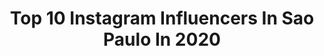 ---
title: Top 10 Instagram Influencers In Sao Paulo In 2020
description: Identify the most popular Instagram accounts on inBeat.
platform: Instagram
profiles:
  - username: "jotaperibeiro"
    fullname: >-
      Jotape
    location: "Brazil"
    followers: 60634
    engagement: 744
    commentsToLikes: 0.089924
    avatar: "https://scontent-ams4-1.cdninstagram.com/v/t51.2885-19/s320x320/87617898_1040257643024910_337964452466917376_n.jpg?_nc_ht=scontent-ams4-1.cdninstagram.com&_nc_ohc=0ZM4YS6KagEAX-tJdXI&oh=2547c588095c3f962699d3adc370d65e&oe=5EBB3D7F"
    verified: false
    hashtags: "#fuicancelado, #reagir, #dueto, #mundodorock"
  - username: "prazertom"
    fullname: >-
      tom filho
    location: "Brazil"
    followers: 165242
    engagement: 670
    commentsToLikes: 0.050732
    avatar: "https://scontent-ams4-1.cdninstagram.com/v/t51.2885-19/s320x320/83737520_123011208940037_7540247750248497152_n.jpg?_nc_ht=scontent-ams4-1.cdninstagram.com&_nc_ohc=ukUiLFOwEecAX_ZCaly&oh=72957533b8c9eee798de41de5740a8d7&oe=5EBDA197"
    verified: false
    hashtags: "#art, #forupage, #photograph, #fy"
  - username: "liliankimi"
    fullname: >-
      ⠀⠀⠀⠀⠀⠀⠀⠀⠀⠀⠀⠀⠀⠀Lilian Kimi 🏳️‍🌈
    location: "Brazil"
    followers: 55279
    engagement: 1382
    commentsToLikes: 0.132841
    avatar: "https://scontent-lhr8-1.cdninstagram.com/v/t51.2885-19/s320x320/91530869_218429206040268_8560082374564511744_n.jpg?_nc_ht=scontent-lhr8-1.cdninstagram.com&_nc_ohc=b7ADxPB_yYAAX9CcBez&oh=9a8a39ff83ada926356e5ba9a5460250&oe=5EBB911D"
    verified: false
    hashtags: "#rumoaos50k, #50k"
  - username: "tatilimanails"
    fullname: >-
      Tati Lima Nails
    location: "Brazil"
    followers: 23183
    engagement: 1458
    commentsToLikes: 0.084079
    avatar: "https://scontent-lhr8-1.cdninstagram.com/v/t51.2885-19/s320x320/41479512_484414248693737_2749553357554188288_n.jpg?_nc_ht=scontent-lhr8-1.cdninstagram.com&_nc_ohc=2fbsGUKsL08AX9Ff2eq&oh=6c893872c339880a09f64aec3cbc5022&oe=5EB9E1ED"
    verified: false
    hashtags: "#queridinhadoinsta, #perfectnails, #nails2inspire, #unhasfeitas"
  - username: "yasminlsilva"
    fullname: >-
      YASMIN SILVA
    location: "Brazil"
    followers: 56080
    engagement: 882
    commentsToLikes: 0.272536
    avatar: "https://scontent-lhr8-1.cdninstagram.com/v/t51.2885-19/s320x320/89472049_202182691037521_4963971373622886400_n.jpg?_nc_ht=scontent-lhr8-1.cdninstagram.com&_nc_ohc=VI4A5DNqOeQAX_ZLJKt&oh=83e49fa4f06eb1bc3945a64d61eb052c&oe=5EB91B92"
    verified: false
    hashtags: "#tudosobcontrole, #filmesonline, #rel, #bbb20"
  - username: "belgarenan"
    fullname: >-
      Renan Massi
    location: "Brazil"
    followers: 623831
    engagement: 709
    commentsToLikes: 0.123435
    avatar: "https://scontent-lhr8-1.cdninstagram.com/v/t51.2885-19/s320x320/75002970_571913096711659_9187059926613098496_n.jpg?_nc_ht=scontent-lhr8-1.cdninstagram.com&_nc_ohc=1QXr29L5TewAX9WHZ4D&oh=46f058708b1672d6de8db0edc51e3c11&oe=5EBC1619"
    verified: false
    hashtags: "#tbt"
  - username: "alan_souza01"
    fullname: >-
      Alan  Souza
    location: "Brazil"
    followers: 35522
    engagement: 1267
    commentsToLikes: 0.064967
    avatar: "https://scontent-ams4-1.cdninstagram.com/v/t51.2885-19/s320x320/71288092_2467962116630540_8435379476593901568_n.jpg?_nc_ht=scontent-ams4-1.cdninstagram.com&_nc_ohc=DoqDHiloqakAX9z5iC5&oh=91e7aa280d37c3e50e97f2a74b1fd8e3&oe=5EB95FC0"
    verified: false
    hashtags: "#copadomundo, #worldcup2019, #sapeca, #tchaucoronav"
  - username: "krztony"
    fullname: >-
      Tony An
    location: "Brazil"
    followers: 38840
    engagement: 1016
    commentsToLikes: 0.068958
    avatar: "https://scontent-ams4-1.cdninstagram.com/v/t51.2885-19/s320x320/91053219_217230746260839_2870534009232818176_n.jpg?_nc_ht=scontent-ams4-1.cdninstagram.com&_nc_ohc=Q8nsQmfZOesAX9fmILi&oh=651a4a394768a56be4487ef5c629926e&oe=5EB7987B"
    verified: false
    hashtags: ""
  - username: "mateusvitorio_"
    fullname: >-
      MATEUS VITÓRIO
    location: "Brazil"
    followers: 46836
    engagement: 838
    commentsToLikes: 0.071922
    avatar: "https://scontent-lhr8-1.cdninstagram.com/v/t51.2885-19/s320x320/84637159_191879235205188_4363412423110033408_n.jpg?_nc_ht=scontent-lhr8-1.cdninstagram.com&_nc_ohc=7g0IzI1jOGcAX8NKPok&oh=e40b5a74a3daf9d296d1f88c80115600&oe=5EBADD83"
    verified: false
    hashtags: "#quarentena, #aplicativos, #versace, #minimalmovement"
  - username: "rafo.olli"
    fullname: >-
      Rafael Oliveira | Fotógrafo
    location: "Brazil"
    followers: 8881
    engagement: 1435
    commentsToLikes: 0.086840
    avatar: "https://scontent-amt2-1.cdninstagram.com/v/t51.2885-19/s320x320/62247755_346336962707396_8141128707344433152_n.jpg?_nc_ht=scontent-amt2-1.cdninstagram.com&_nc_ohc=edyAxeHqs04AX__ndyw&oh=74c2b3fc850a38a55f6385124c26bfe9&oe=5EB96566"
    verified: false
    hashtags: "#portraitsociety, #fotografosinfluencers, #pursuitofportrait, #portrait"
---